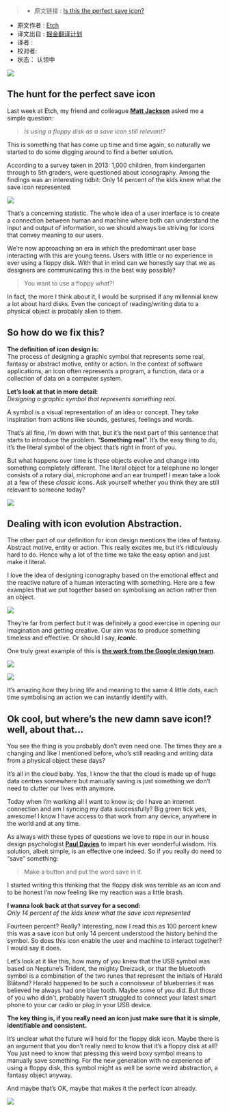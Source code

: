 >* 原文链接 : [Is this the perfect save icon?](https://medium.com/@etchuk/is-this-the-perfect-save-icon-9651129bda85#.4jwcx3q5m)
* 原文作者 : [Etch](https://medium.com/@etchuk)
* 译文出自 : [掘金翻译计划](https://github.com/xitu/gold-miner)
* 译者 : 
* 校对者: 
* 状态： 认领中

![](https://cdn-images-1.medium.com/max/1200/1*koe64usSwmwA485C8rPMzQ.jpeg)

## The hunt for the perfect save icon

Last week at Etch, my friend and colleague [**Matt Jackson**](https://twitter.com/Jacky_Vee_) asked me a simple question:

> _Is using a floppy disk as a save icon still relevant?_

This is something that has come up time and time again, so naturally we started to do some digging around to find a better solution.

According to a survey taken in 2013: 1,000 children, from kindergarten through to 5th graders, were questioned about iconography. Among the findings was an interesting tidbit: Only 14 percent of the kids knew what the save icon represented.

![](https://cdn-images-1.medium.com/max/800/1*AGarz-ZbYsJgC3B4YqV1Jg.png)

That’s a concerning statistic. The whole idea of a user interface is to create a connection between human and machine where both can understand the input and output of information, so we should always be striving for icons that convey meaning to our users.

We’re now approaching an era in which the predominant user base interacting with this are young teens. Users with little or no experience in ever using a floppy disk. With that in mind can we honestly say that we as designers are communicating this in the best way possible?

> You want to use a floppy what?!

In fact, the more I think about it, I would be surprised if any millennial knew a lot about hard disks. Even the concept of reading/writing data to a physical object is probably alien to them.

## So how do we fix this?

**The definition of icon design is:**  
The process of designing a graphic symbol that represents some real, fantasy or abstract motive, entity or action. In the context of software applications, an icon often represents a program, a function, data or a collection of data on a computer system.

**Let’s look at that in more detail:**  
_Designing a graphic symbol that represents something real._

A symbol is a visual representation of an idea or concept. They take inspiration from actions like sounds, gestures, feelings and words.

That’s all fine, I’m down with that, but it’s the next part of this sentence that starts to introduce the problem. “**Something real**”. It’s the easy thing to do, it’s the literal symbol of the object that’s right in front of you.

But what happens over time is these objects evolve and change into something completely different. The literal object for a telephone no longer consists of a rotary dial, microphone and an ear trumpet! I mean take a look at a few of these _classic_ icons. Ask yourself whether you think they are still relevant to someone today?

![](https://cdn-images-1.medium.com/max/800/0*NTJOxf6bqJ0LP1UH.png)

## Dealing with icon evolution Abstraction.

The other part of our definition for icon design mentions the idea of fantasy. Abstract motive, entity or action. This really excites me, but it’s ridiculously hard to do. Hence why a lot of the time we take the easy option and just make it literal.

I love the idea of designing iconography based on the emotional effect and the reactive nature of a human interacting with something. Here are a few examples that we put together based on symbolising an action rather then an object.

![](https://cdn-images-1.medium.com/max/800/0*_wRiCmXC-2gDW7NV.png)

They’re far from perfect but it was definitely a good exercise in opening our imagination and getting creative. Our aim was to produce something timeless and effective. Or should I say, **_iconic_**.

One truly great example of this is [**the work from the Google design team**](https://www.youtube.com/watch?v=IYyRpZglZP4).

![](https://cdn-images-1.medium.com/max/800/0*nzyx1xNHj8iNH6sN.gif)

![](https://cdn-images-1.medium.com/max/800/0*oUX704mMfs3LGB0N.jpg)

It’s amazing how they bring life and meaning to the same 4 little dots, each time symbolising an action we can instantly identify with.

## Ok cool, but where’s the new damn save icon!? well, about that…

You see the thing is you probably don’t even need one. The times they are a changing and like I mentioned before, who’s still reading and writing data from a physical object these days?

It’s all in the cloud baby. Yes, I know the that the cloud is made up of huge data centres somewhere but manually saving is just something we don’t need to clutter our lives with anymore.

Today when I’m working all I want to know is; do I have an internet connection and am I syncing my data successfully? Big green tick yes, awesome! I know I have access to that work from any device, anywhere in the world and at any time.

As always with these types of questions we love to rope in our in house design psychologist [**Paul Davies**](https://twitter.com/thedesignpsych) to impart his ever wonderful wisdom. His solution, albeit simple, is an effective one indeed. So if you really do need to “save” something:

> Make a button and put the word save in it.

I started writing this thinking that the floppy disk was terrible as an icon and to be honest I’m now feeling like my reaction was a little brash.

**I wanna look back at that survey for a second:**  
_Only 14 percent of the kids knew what the save icon represented_

Fourteen percent? Really? Interesting, now I read this as 100 percent knew this was a save icon but only 14 percent understood the history behind the symbol. So does this icon enable the user and machine to interact together? I would say it does.

Let’s look at it like this, how many of you knew that the USB symbol was based on Neptune’s Trident, the mighty Dreizack, or that the bluetooth symbol is a combination of the two runes that represent the initials of Harald Blåtand? Harald happened to be such a connoisseur of blueberries it was believed he always had one blue tooth. Maybe some of you did. But those of you who didn’t, probably haven’t struggled to connect your latest smart phone to your car radio or plug in your USB device.

**The key thing is, if you really need an icon just make sure that it is simple, identifiable and consistent.**

It’s unclear what the future will hold for the floppy disk icon. Maybe there is an argument that you don’t really need to know that it’s a floppy disk at all? You just need to know that pressing this weird boxy symbol means to manually save something. For the new generation with no experience of using a floppy disk, this symbol might as well be some weird abstraction, a fantasy object anyway.

And maybe that’s OK, maybe that makes it the perfect icon already.

![](https://cdn-images-1.medium.com/max/800/0*MqZQiPMgmDTNGEnD.png)
